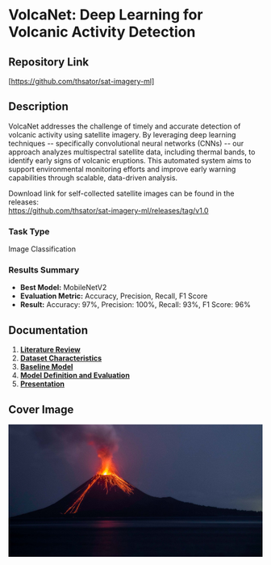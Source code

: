 # VolcaNet: Deep Learning for Volcanic Activity Detection

## Repository Link

[https://github.com/thsator/sat-imagery-ml]

## Description

VolcaNet addresses the challenge of timely and accurate detection of volcanic activity using satellite imagery. By leveraging deep learning techniques -- specifically convolutional neural networks (CNNs) -- our approach analyzes multispectral satellite data, including thermal bands, to identify early signs of volcanic eruptions. This automated system aims to support environmental monitoring efforts and improve early warning capabilities through scalable, data-driven analysis.

Download link for self-collected satellite images can be found in the releases:  
https://github.com/thsator/sat-imagery-ml/releases/tag/v1.0

### Task Type

Image Classification

### Results Summary

- **Best Model:** MobileNetV2
- **Evaluation Metric:** Accuracy, Precision, Recall, F1 Score
- **Result:** Accuracy: 97%, Precision: 100%, Recall: 93%, F1 Score: 96%

## Documentation

1. **[Literature Review](0_LiteratureReview/README.md)**
2. **[Dataset Characteristics](1_DatasetCharacteristics/preprocess_eruption_dates.ipynb)**
3. **[Baseline Model](2_BaselineModel/baseine_model_mobilenetv2.ipynb)**
4. **[Model Definition and Evaluation](3_Model/model_definition_evaluation.ipynb)** 
5. **[Presentation](4_Presentation/README.md)**

## Cover Image

![Project Cover Image](CoverImage/mt_ruang.jpg)
